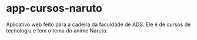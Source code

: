 # app-cursos-naruto
Aplicativo web feito para a cadeira da faculdade de ADS. Ele é de cursos de tecnologia e tem o tema do anime Naruto. 
